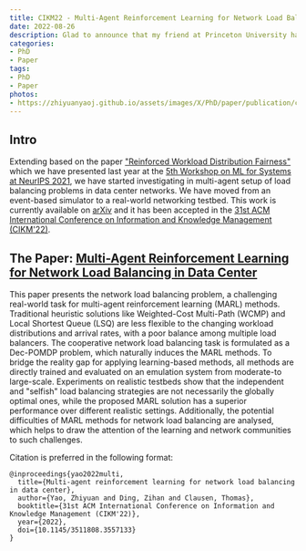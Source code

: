 ```yaml
---
title: CIKM22 - Multi-Agent Reinforcement Learning for Network Load Balancing in Data Center
date: 2022-08-26
description: Glad to announce that my friend at Princeton University have pushed a paper on multi-agent reinforcement learning algorithms for load balancing problems to CIKM.
categories:
- PhD
- Paper
tags:
- PhD
- Paper
photos:
- https://zhiyuanyaoj.github.io/assets/images/X/PhD/paper/publication/cikm22.png
---
```



## Intro

Extending based on the paper ["Reinforced Workload Distribution Fairness"](https://arxiv.org/abs/2111.00008) which we have presented last year at the [5th Workshop on ML for Systems at NeurIPS 2021](https://zyao.xyz/phd/paper/2021/12/19/paper-neurips/), we have started investigating in multi-agent setup of load balancing problems in data center networks.
We have moved from an event-based simulator to a real-world networking testbed.
This work is currently available on [arXiv](https://arxiv.org/abs/2201.11727) and it has been accepted in the [31st ACM International Conference on Information and Knowledge Management (CIKM'22)](https://www.cikm2022.org).




## The Paper: [Multi-Agent Reinforcement Learning for Network Load Balancing in Data Center](https://arxiv.org/abs/2201.11727)

This paper presents the network load balancing problem, a challenging real-world task for multi-agent reinforcement learning (MARL) methods. Traditional heuristic solutions like Weighted-Cost Multi-Path (WCMP) and Local Shortest Queue (LSQ) are less flexible to the changing workload distributions and arrival rates, with a poor balance among multiple load balancers. The cooperative network load balancing task is formulated as a Dec-POMDP problem, which naturally induces the MARL methods. To bridge the reality gap for applying learning-based methods, all methods are directly trained and evaluated on an emulation system from moderate-to large-scale. Experiments on realistic testbeds show that the independent and "selfish" load balancing strategies are not necessarily the globally optimal ones, while the proposed MARL solution has a superior performance over different realistic settings. Additionally, the potential difficulties of MARL methods for network load balancing are analysed, which helps to draw the attention of the learning and network communities to such challenges.

Citation is preferred in the following format:
```
@inproceedings{yao2022multi,
  title={Multi-agent reinforcement learning for network load balancing in data center},
  author={Yao, Zhiyuan and Ding, Zihan and Clausen, Thomas},
  booktitle={31st ACM International Conference on Information and Knowledge Management (CIKM'22)},
  year={2022},
  doi={10.1145/3511808.3557133}
}
```